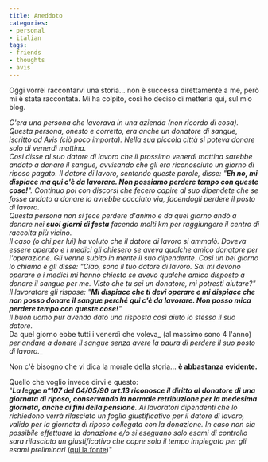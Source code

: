 ```yaml
---
title: Aneddoto
categories:
- personal
- italian
tags:
- friends
- thoughts
- avis
---
```

Oggi vorrei raccontarvi una storia... non è successa direttamente a me, però
mi è stata raccontata. Mi ha colpito, così ho deciso di metterla qui, sul mio
blog.

_C'era una persona che lavorava in una azienda (non ricordo di cosa). Questa
persona, onesto e corretto, era anche un donatore di sangue, iscritto ad Avis
(ciò poco importa). Nella sua piccola città si poteva donare solo di venerdì
mattina.  
Cosi disse al suo datore di lavoro che il prossimo venerdì mattina sarebbe
andato a donare il sangue, avvisando che gli era riconosciuto un giorno di
riposo pagato. Il datore di lavoro, sentendo queste parole, disse: "**Eh no,
mi dispiace ma qui c'è da lavorare. Non possiamo perdere tempo con queste
cose!**". Continuo poi con discorsi che fecero capire al suo dipendete che se
fosse andato a donare lo avrebbe cacciato via, facendogli perdere il posto di
lavoro.  
Questa persona non si fece perdere d'animo e da quel giorno andò a donare nei
**suoi giorni di festa** facendo molti km per raggiungere il centro di
raccolta più vicino.  
Il caso (o chi per lui) ha voluto che il datore di lavoro si ammalò. Doveva
essere operato e i medici gli chiesero se aveva qualche amico donatore per
l'operazione. Gli venne subito in mente il suo dipendente. Cosi un bel giorno
lo chiamo e gli disse: "Ciao, sono il tuo datore di lavoro. Sai mi devono
operare e i medici mi hanno chiesto se avevo qualche amico disposto a donare
il sangue per me. Visto che tu sei un donatore, mi potresti aiutare?"  
Il lavoratore gli rispose: "**Mi dispiace che ti devi operare e mi dispiace
che non posso donare il sangue perché qui c'è da lavorare. Non posso mica
perdere tempo con queste cose!**"_  
_Il buon uomo pur avendo dato una risposta così aiuto lo stesso il suo
datore._  
Da quel giorno ebbe tutti i venerdì che voleva_ (al massimo sono 4 l'anno)
_per andare a donare il sangue senza avere la paura di perdere il suo posto di
lavoro.__  

Non c'è bisogno che vi dica la morale della storia... **è abbastanza
evidente.**

Quello che voglio invece dirvi e questo:  
"_**La legge n°107 del 04/05/90 art.13 riconosce il diritto al donatore di una
giornata di riposo, conservando la normale retribuzione per la medesima
giornata, anche ai fini della pensione**. Ai lavoratori dipendenti che lo
richiedono verrà rilasciato un foglio giustificativo per il datore di lavoro,
valido per la giornata di riposo collegata con la donazione. In caso non sia
possibile effettuare la donazione e/o si eseguano solo esami di controllo sara
rilasciato un giustificativo che copre solo il tempo impiegato per gli esami
preliminari_ ([qui la fonte](http://wivocerro.wordpress.com/2008/02/01/le-associazioni-avis/
                             "http://wivocerro.wordpress.com/2008/02/01/le-associazioni-avis/" ))"  

